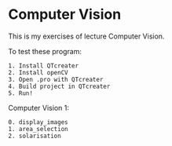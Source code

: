 # Computer Vision
This is my exercises of lecture Computer Vision.

To test these program:
	
	1. Install QTcreater
	2. Install openCV
	3. Open .pro with QTcreater
	4. Build project in QTcreater
	5. Run!
	

Computer Vision 1:
	
	0. display_images
	1. area_selection
	2. solarisation
